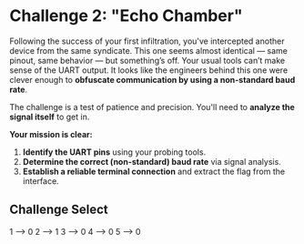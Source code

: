 # **Challenge 2: "Echo Chamber"**

Following the success of your first infiltration, you've intercepted another device from the same syndicate. This one seems almost identical — same pinout, same behavior — but something’s off. Your usual tools can’t make sense of the UART output. It looks like the engineers behind this one were clever enough to **obfuscate communication by using a non-standard baud rate**.

The challenge is a test of patience and precision. You'll need to **analyze the signal itself** to get in.

**Your mission is clear:**

1. **Identify the UART pins** using your probing tools.
2. **Determine the correct (non-standard) baud rate** via signal analysis.
3. **Establish a reliable terminal connection** and extract the flag from the interface.

## Challenge Select

1 --> 0
2 --> 1
3 --> 0
4 --> 0
5 --> 0

